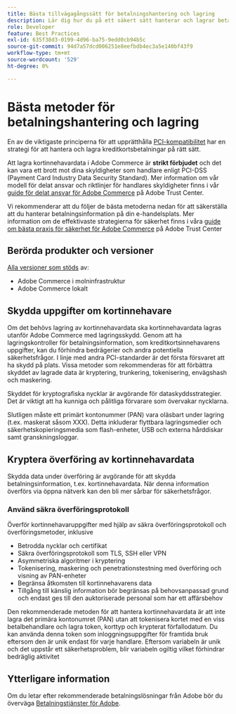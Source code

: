```yaml
---
title: Bästa tillvägagångssätt för betalningshantering och lagring
description: Lär dig hur du på ett säkert sätt hanterar och lagrar betalningsinformation
role: Developer
feature: Best Practices
exl-id: 635f38d3-0199-4d96-ba75-9edd0cb94b5c
source-git-commit: 94d7a57dcd006251e8eefbdb4ec3a5e140bf43f9
workflow-type: tm+mt
source-wordcount: '529'
ht-degree: 0%

---
```


# Bästa metoder för betalningshantering och lagring

En av de viktigaste principerna för att upprätthålla [PCI-kompatibilitet](https://experienceleague.adobe.com/docs/commerce-admin/start/compliance/payments/compliance-pci.html) har en strategi för att hantera och lagra kreditkortsbetalningar på rätt sätt.

Att lagra kortinnehavardata i Adobe Commerce är **strikt förbjudet** och det kan vara ett brott mot dina skyldigheter som handlare enligt PCI-DSS (Payment Card Industry Data Security Standard). Mer information om vår modell för delat ansvar och riktlinjer för handlares skyldigheter finns i vår [guide för delat ansvar för Adobe Commerce](https://www.adobe.com/content/dam/cc/en/trust-center/ungated/whitepapers/experience-cloud/adobe-commerce-shared-responsibility-guide.pdf) på Adobe Trust Center.

Vi rekommenderar att du följer de bästa metoderna nedan för att säkerställa att du hanterar betalningsinformation på din e-handelsplats. Mer information om de effektivaste strategierna för säkerhet finns i våra [guide om bästa praxis för säkerhet för Adobe Commerce](https://www.adobe.com/content/dam/cc/en/trust-center/ungated/whitepapers/experience-cloud/adobe-commerce-best-practices-guide.pdf) på Adobe Trust Center

## Berörda produkter och versioner

[Alla versioner som stöds](../../../release/versions.md) av:

* Adobe Commerce i molninfrastruktur
* Adobe Commerce lokalt

## Skydda uppgifter om kortinnehavare

Om det behövs lagring av kortinnehavardata ska kortinnehavardata lagras utanför Adobe Commerce med lagringsskydd. Genom att ha lagringskontroller för betalningsinformation, som kreditkortsinnehavarens uppgifter, kan du förhindra bedrägerier och andra potentiella säkerhetsfrågor. I linje med andra PCI-standarder är det första försvaret att ha skydd på plats. Vissa metoder som rekommenderas för att förbättra skyddet av lagrade data är kryptering, trunkering, tokenisering, envägshash och maskering.

Skyddet för kryptografiska nycklar är avgörande för dataskyddsstrategier. Det är viktigt att ha kunniga och pålitliga förvarare som övervakar nycklarna.

Slutligen måste ett primärt kontonummer (PAN) vara oläsbart under lagring (t.ex. maskerat såsom XXX). Detta inkluderar flyttbara lagringsmedier och säkerhetskopieringsmedia som flash-enheter, USB och externa hårddiskar samt granskningsloggar.

## Kryptera överföring av kortinnehavardata

Skydda data under överföring är avgörande för att skydda betalningsinformation, t.ex. kortinnehavardata. När denna information överförs via öppna nätverk kan den bli mer sårbar för säkerhetsfrågor.

### Använd säkra överföringsprotokoll

Överför kortinnehavaruppgifter med hjälp av säkra överföringsprotokoll och överföringsmetoder, inklusive

* Betrodda nycklar och certifikat
* Säkra överföringsprotokoll som TLS, SSH eller VPN
* Asymmetriska algoritmer i kryptering
* Tokenisering, maskering och penetrationstestning med överföring och visning av PAN-enheter
* Begränsa åtkomsten till kortinnehavarens data
* Tillgång till känslig information bör begränsas på behovsanpassad grund och endast ges till den auktoriserade personal som har ett affärsbehov

Den rekommenderade metoden för att hantera kortinnehavardata är att inte lagra det primära kontonumret (PAN) utan att tokenisera kortet med en viss betalbehandlare och lagra token, korttyp och krypterat förfallodatum. Du kan använda denna token som inloggningsuppgifter för framtida bruk eftersom den är unik endast för varje handlare. Eftersom variabeln är unik och det uppstår ett säkerhetsproblem, blir variabeln ogiltig vilket förhindrar bedräglig aktivitet

## Ytterligare information

Om du letar efter rekommenderade betalningslösningar från Adobe bör du överväga [Betalningstjänster för Adobe](https://experienceleague.adobe.com/docs/commerce-merchant-services/payment-services/overview.html).
